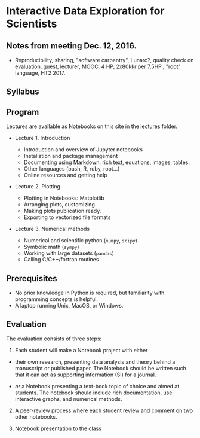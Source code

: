 # Interactive Data Exploration for Scientists

## Notes from meeting Dec. 12, 2016.

- Reproducibility, sharing, "software carpentry", Lunarc?, quality check on evaluation, guest, lecturer, MOOC. 4 HP, 2x80kkr per 7.5HP., "root" language, HT2 2017.

## Syllabus

## Program

Lectures are available as Notebooks on this site in the [lectures](lectures) folder.

- Lecture 1. Introduction
  - Introduction and overview of Jupyter notebooks
  - Installation and package management
  - Documenting using Markdown: rich text, equations, images, tables.
  - Other languages (bash, R, ruby, root...)
  - Online resources and getting help
  
- Lecture 2. Plotting
  - Plotting in Notebooks: Matplotlib
  - Arranging plots, customizing
  - Making plots publication ready.
  - Exporting to vectorized file formats
  
- Lecture 3. Numerical methods
  - Numerical and scientific python (`numpy`, `scipy`)
  - Symbolic math (`sympy`)
  - Working with large datasets (`pandas`)
  - Calling C/C++/fortran routines

## Prerequisites

- No prior knowledge in Python is required, but familiarity with
programming concepts is helpful.
- A laptop running Unix, MacOS, or Windows.

## Evaluation

The evaluation consists of three steps:

1. Each student will make a Notebook project with either

  - their own research, presenting data analysis and theory behind
    a manuscript or published paper. The Notebook should be written
    such that it can act as supporting information (SI) for a journal.
   
  - _or_ a Notebook presenting a text-book topic of choice and aimed at students.
    The notebook should include rich documentation, use interactive graphs, and
    numerical methods.

2. A peer-review process where each student review and comment on two other notebooks.

3. Notebook presentation to the class
